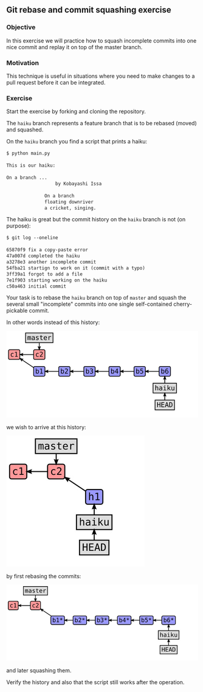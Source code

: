 

## Git rebase and commit squashing exercise

### Objective

In this exercise we will practice how to squash incomplete commits into one
nice commit and replay it on top of the master branch.


### Motivation

This technique is useful in situations where you need to make changes to a pull
request before it can be integrated.


### Exercise

Start the exercise by forking and cloning the repository.

The `haiku` branch represents a feature branch that is to be rebased (moved) and squashed.

On the `haiku` branch you find a script that prints a haiku:

```shell
$ python main.py

This is our haiku:

On a branch ...
                  by Kobayashi Issa

              On a branch
              floating downriver
              a cricket, singing.
```

The haiku is great but the
commit history on
the `haiku` branch is not (on purpose):

```shell
$ git log --oneline

65870f9 fix a copy-paste error
47a007d completed the haiku
a3278e3 another incomplete commit
54fba21 startign to work on it (commit with a typo)
3ff39a1 forgot to add a file
7e1f903 starting working on the haiku
c50a463 initial commit
```

Your task is to rebase the `haiku` branch on top
of `master` and squash the several small "incomplete" commits into one single
self-contained cherry-pickable commit.

In other words instead of this history:

![alt text](https://github.com/bast/git-rebase-squash-exercise/raw/master/img/rebase-exercise-1.jpg "Exercise step 1")

we wish to arrive at this history:

![alt text](https://github.com/bast/git-rebase-squash-exercise/raw/master/img/rebase-exercise-3.jpg "Exercise step 3")

by first rebasing the commits:

![alt text](https://github.com/bast/git-rebase-squash-exercise/raw/master/img/rebase-exercise-2.jpg "Exercise step 2")

and later squashing them.

Verify the history and also that the script still works after the operation.
